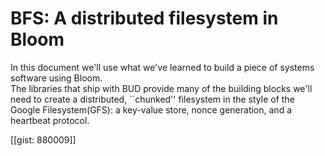 # BFS: A distributed filesystem in Bloom

In this document we'll use what we've learned to build a piece of systems software using Bloom.  
The libraries that ship with BUD provide many of the building blocks we'll need to create a distributed,
``chunked'' filesystem in the style of the Google Filesystem(GFS):
a key-value store, nonce generation, and a heartbeat protocol.

[[gist: 880009]]

<script src="https://gist.github.com/880009.js"> </script>
